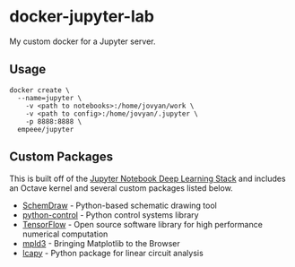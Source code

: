 # docker-jupyter-lab
My custom docker for a Jupyter server.
## Usage
```
docker create \
  --name=jupyter \
    -v <path to notebooks>:/home/jovyan/work \
    -v <path to config>:/home/jovyan/.jupyter \
    -p 8888:8888 \
  empeee/jupyter
```
## Custom Packages
This is built off of the [Jupyter Notebook Deep Learning Stack](https://github.com/jupyter/docker-stacks/tree/master/tensorflow-notebook) and includes an Octave kernel and several custom packages listed below.
  * [SchemDraw](https://cdelker.bitbucket.io/SchemDraw/SchemDraw.html) - Python-based schematic drawing tool
  * [python-control](http://python-control.readthedocs.io/en/latest/index.html) - Python control systems library
  * [TensorFlow](https://www.tensorflow.org) - Open source software library for high performance numerical computation
  * [mpld3](http://mpld3.github.io/) - Bringing Matplotlib to the Browser
  * [lcapy](http://lcapy.elec.canterbury.ac.nz/index.html) - Python package for linear circuit analysis
